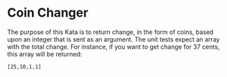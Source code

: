 # Coin Changer

The purpose of this Kata is to return change, in the form of coins, based upon an integer that is sent as an argument. The unit tests expect an array with the total change. For instance, if you want to get change for 37 cents, this array will be returned:
```
[25,10,1,1]
```


